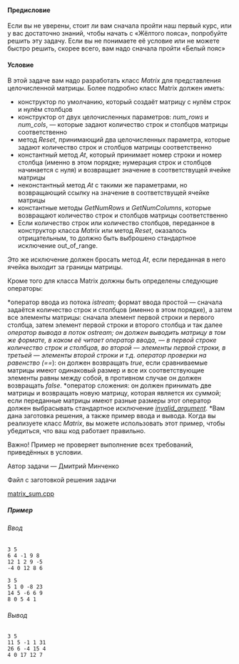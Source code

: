 #### Предисловие ####

Если вы не уверены, стоит ли вам сначала пройти наш первый курс, или у вас достаточно знаний, чтобы начать с «Жёлтого пояса», попробуйте решить эту задачу. Если вы не понимаете её условие или не можете быстро решить, скорее всего, вам надо сначала пройти «Белый пояс»

#### Условие ####

В этой задаче вам надо разработать класс *Matrix* для представления целочисленной матрицы. Более подробно класс Matrix должен иметь:
* конструктор по умолчанию, который создаёт матрицу с нулём строк и нулём столбцов
* конструктор от двух целочисленных параметров: *num_rows* и *num_cols*, — которые задают количество строк и столбцов матрицы соответственно
* метод *Reset*, принимающий два целочисленных параметра, которые задают количество строк и столбцов матрицы соответственно
* константный метод *At*, который принимает номер строки и номер столбца (именно в этом порядке; нумерация строк и столбцов начинается с нуля) и возвращает значение в соответствущей ячейке матрицы
* неконстантный метод *At* с такими же параметрами, но возвращающий ссылку на значение в соответствущей ячейке матрицы
* константные методы *GetNumRows* и *GetNumColumns*, которые возвращают количество строк и столбцов матрицы соответственно
* Если количество строк или количество столбцов, переданное в конструктор класса *Matrix* или метод *Reset*, оказалось отрицательным, то должно быть выброшено стандартное исключение out_of_range.

Это же исключение должен бросать метод *At*, если переданная в него ячейка выходит за границы матрицы.

Кроме того для класса Matrix должны быть определены следующие операторы:

*оператор ввода из потока *istream*; формат ввода простой — сначала задаётся количество строк и столбцов (именно в этом порядке), а затем все элементы матрицы: сначала элемент первой строки и первого столбца, затем элемент первой строки и второго столбца и так далее
*оператор вывода в поток *ostream*; он должен выводить матрицу в том же формате, в каком её читает оператор ввода, — в первой строке количество строк и столбцов, во второй — элементы первой строки, в третьей — элементы второй строки и т.д.
*оператор проверки на равенство (*==*): он должен возвращать *true*, если сравниваемые матрицы имеют одинаковый размер и все их соответствующие элементы равны между собой, в противном случае он должен возвращать *false*.
*оператор сложения: он должен принимать две матрицы и возвращать новую матрицу, которая является их суммой; если переданные матрицы имеют разные размеры этот оператор должен выбрасывать стандартное исключение [*invalid_argument*](https://en.cppreference.com/w/cpp/error/invalid_argument).
*Вам дана заготовка решения, а также пример ввода и вывода. Когда вы реализуете класс *Matrix*, вы можете использовать этот пример, чтобы убедиться, что ваш код работает правильно.

Важно! Пример не проверяет выполнение всех требований, приведённых в условии.

Автор задачи — Дмитрий Минченко

Файл с заготовкой решения задачи

[matrix_sum.cpp](https://github.com/VulpesCorsac/Coursera-Modern-C-plus-plus-development/tree/master/2%20-%20Yellow%20belt/Week%201/Tasks/0%20-%20Matrix%20sum/Solution/matrix_sum.cpp)

##### Пример #####

###### Ввод #######
```commandline
3 5
6 4 -1 9 8
12 1 2 9 -5
-4 0 12 8 6

3 5
5 1 0 -8 23
14 5 -6 6 9
8 0 5 4 1
```

###### Вывод #######
```commandline
3 5
11 5 -1 1 31
26 6 -4 15 4
4 0 17 12 7
```
